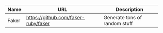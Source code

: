 | Name | URL | Description
|-|-|-
|Faker| https://github.com/faker-ruby/faker | Generate tons of random stuff
